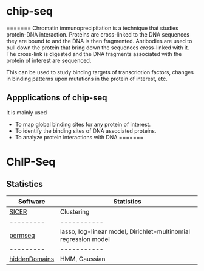 
# chip-seq

=======
Chromatin immunoprecipitation is a technique that studies protein-DNA interaction. Proteins are cross-linked to the DNA sequences they are bound to and the DNA is then fragmented. Antibodies are used to pull down the protein that bring down the sequences cross-linked with it. The cross-link is digested and the DNA fragments associated with the protein of interest are sequenced. 

This can be used to study binding targets of transcriotion factors, changes in binding patterns upon mutations in the protein of interest, etc.

## Appplications of chip-seq
It is mainly used 
- To map global binding sites for any protein of interest.
- To identify the binding sites of DNA associated proteins.
- To analyze protein interactions with DNA
=======
# ChIP-Seq



## Statistics

Software | Statistics
---------|-----------
[SICER](https://home.gwu.edu/~wpeng/Software.htm) | Clustering
---------|-----------
[permseq](https://github.com/keleslab/permseq/) | lasso, log-linear model, Dirichlet-multinomial regression model
---------|-----------
[hiddenDomains](https://bmcbioinformatics.biomedcentral.com/articles/10.1186/s12859-016-0991-z) | HMM, Gaussian
